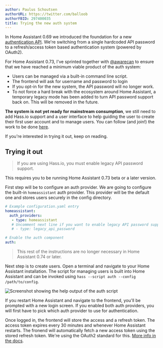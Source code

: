```yaml
---
author: Paulus Schoutsen
authorURL: https://twitter.com/balloob
authorFBID: 297400035
title: Trying the new auth system
---
```


In Home Assistant 0.69 we introduced the foundation for a new [authentication API](/docs/en/auth_index.html). We're switching from a single hardcoded API password to a refresh/access token based authentication system (powered by OAuth2).

For Home Assistant 0.73, I've sprinted together with [@awarecan] to ensure that we have reached a minimum viable product of the auth system:

 - Users can be managed via a built-in command line script.
 - The frontend will ask for username and password to login
 - If you opt-in for the new system, the API password will no longer work.
 - To not force a hard break with the ecosystem around Home Assistant, a temporary legacy mode has been added to turn API password support back on. This will be removed in the future.

**The system is not yet ready for mainstream consumption**, we still need to add Hass.io support and a user interface to help guiding the user to create their first user account and to manage users. You can follow (and join!) the work to be done [here](https://github.com/home-assistant/home-assistant/issues?q=is%3Aissue+is%3Aopen+label%3Aauth).

If you're interested in trying it out, keep on reading.

<!--truncate-->

## Trying it out

> If you are using Hass.io, you must enable legacy API password support.

This requires you to be running Home Assistant 0.73 beta or a later version.

First step will be to configure an auth provider. We are going to configure the built-in `homeassistant` auth provider. This provider will be the default one and stores users securely in the config directory.

```yaml
# Example configuration.yaml entry
homeassistant:
  auth_providers:
   - type: homeassistant
   # Uncomment next line if you want to enable legacy API password support
   # - type: legacy_api_password

# Enable the auth component
auth:
```

> This rest of the instructions are no longer necessary in Home Assistant 0.74 or later.

Next step is to create users. Open a terminal and navigate to your Home Assistant installation. The script for managing users is built into Home Assistant and can be invoked using `hass --script auth --config /path/to/config`.

![Screenshot showing the help output of the auth script](/img/en/blog/2018-07-experimental-auth/cli.png)

If you restart Home Assistant and navigate to the frontend, you'll be prompted with a new login screen. If you enabled both auth providers, you will first have to pick which auth provider to use for authentication.

Once logged in, the frontend will store the access and a refresh token. The access token expires every 30 minutes and whenever Home Assistant restarts. The fronend will automatically fetch a new access token using the stored refresh token. We're using the OAuth2 standard for this. [More info in the docs](/docs/en/auth_api.html).

[@awarecan]: https://github.com/awarecan
